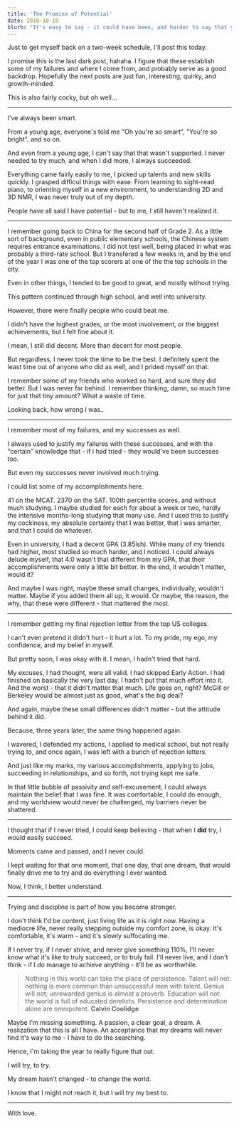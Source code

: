 ```yaml
---
title: 'The Promise of Potential'
date: 2016-10-18
blurb: "It's easy to say - it could have been, and harder to say that you failed."
---
```


Just to get myself back on a two-week schedule, I'll post this today.

I promise this is the last dark post, hahaha. I figure that these establish some of my failures and where I come from, and probably serve as a good backdrop. Hopefully the next posts are just fun, interesting, quirky, and growth-minded.

This is also fairly cocky, but oh well...

---

I've always been smart.

From a young age, everyone's told me "Oh you're so smart", "You're so bright", and so on.

And even from a young age, I can't say that that wasn't supported. I never needed to try much, and when I did more, I always succeeded.

Everything came fairly easily to me, I picked up talents and new skills quickly. I grasped difficul things with ease. From learning to sight-read piano, to orienting myself in a new environment, to understanding 2D and 3D NMR, I was never truly out of my depth.

People have all said I have potential - but to me, I still haven't realized it.

---

I remember going back to China for the second half of Grade 2. As a little sort of background, even in public elementary schools, the Chinese system requires entrance examinations. I did not test well, being placed in what was probably a third-rate school. But I transfered a few weeks in, and by the end of the year I was one of the top scorers at one of the the top schools in the city.

Even in other things, I tended to be good to great, and mostly without trying.

This pattern continued through high school, and well into university.

However, there were finally people who could beat me.

I didn't have the highest grades, or the most involvement, or the biggest achievements, but I felt fine about it.

I mean, I still did decent. More than decent for most people.

But regardless, I never took the time to be the best. I definitely spent the least time out of anyone who did as well, and I prided myself on that.

I remember some of my friends who worked so hard, and sure they did better. But I was never far behind. I remember thinking, damn, so much time for just that tiny amount? What a waste of time.

Looking back, how wrong I was..

---

I remember most of my failures, and my successes as well.

I always used to justify my failures with these successes, and with the "certain" knowledge that - if i had tried - they would've been successes too.

But even my successes never involved much trying.

I could list some of my accomplishments here.

41 on the MCAT. 2370 on the SAT. 100th percentile scores, and without much studying. I maybe studied for each for about a week or two, hardly the intensive months-long studying that many use. And I used this to justify my cockiness, my absolute certainty that I was better, that I was smarter, and that I could do whatever.

Even in university, I had a decent GPA (3.85ish). While many of my friends had higher, most studied so much harder, and I noticed. I could always delude myself, that 4.0 wasn't that different from my GPA, that their accomplishments were only a little bit better. In the end, it wouldn't matter, would it?

And maybe I was right, maybe these small changes, individually, wouldn't matter. Maybe if you added them all up, it would. Or maybe, the reason, the why, that these were different - that mattered the most.

---

I remember getting my final rejection letter from the top US colleges.

I can't even pretend it didn't hurt - it hurt a lot. To my pride, my ego, my confidence, and my belief in myself.

But pretty soon, I was okay with it. I mean, I hadn't tried that hard.

My excuses, I had thought, were all valid. I had skipped Early Action. I had finished on basically the very last day. I hadn't put that much effort into it. And the worst - that it didn't matter that much. Life goes on, right? McGill or Berkeley would be almost just as good, what's the big deal?

And again, maybe these small differences didn't matter - but the attitude behind it did.

Because, three years later, the same thing happened again.

I wavered, I defended my actions, I applied to medical school, but not really trying to, and once again, I was left with a bunch of rejection letters.

And just like my marks, my various accomplishments, applying to jobs, succeeding in relationships, and so forth, not trying kept me safe.

In that little bubble of passivity and self-excusement, I could always maintain the belief that I was fine. It was comfortable, I could do enough, and my worldview would never be challenged, my barriers never be shattered.

---

I thought that if I never tried, I could keep believing - that when I **did** try, I would easily succeed.

Moments came and passed, and I never could.

I kept waiting for that one moment, that one day, that one dream, that would finally drive me to try and do everything I ever wanted.

Now, I think, I better understand.

---

Trying and discipline is part of how you become stronger.

I don't think I'd be content, just living life as it is right now. Having a mediocre life, never really stepping outside my comfort zone, is okay. It's comfortable, it's warm - and it's slowly suffocating me.

If I never try, if I never strive, and never give something 110%, I'll never know what it's like to truly succeed, or to truly fail. I'll never live, and I don't think - if I do manage to achieve anything - it'll be as worthwhile.

> Nothing in this world can take the place of persistence. Talent will not: nothing is more common than unsuccessful men with talent. Genius will not; unrewarded genius is almost a proverb. Education will not: the world is full of educated derelicts. Persistence and determination alone are omnipotent.
> **Calvin Coolidge**

Maybe I'm missing something. A passion, a clear goal, a dream. A realization that this is all I have. An acceptance that my dreams will never find it's way to me - I have to do the searching.

Hence, I'm taking the year to really figure that out.

I will try, to try.

My dream hasn't changed - to change the world.

I know that I might not reach it, but I will try my best to.

---

With love.
